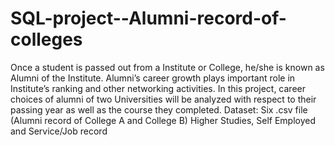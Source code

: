 # SQL-project--Alumni-record-of-colleges

Once a student is passed out from a Institute or College, he/she is known as Alumni of the Institute. Alumni’s career growth plays important role in Institute’s ranking and other networking activities. In this project, career choices of alumni of two Universities will be analyzed with respect to their passing year as well as the course they completed. 
Dataset: Six .csv file (Alumni record of College A and College B) Higher Studies, Self Employed and Service/Job record 
